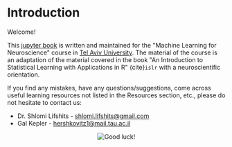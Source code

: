 # Introduction

Welcome!

This [jupyter book](https://jupyterbook.org/intro.html) is written and maintained for the "Machine Learning for Neuroscience" course in
[Tel Aviv University](https://english.tau.ac.il/). The material of the course is an adaptation of the material covered in the book "An Introduction to Statistical Learning with Applications in R" {cite}`islr` with a neuroscientific orientation.

If you find any mistakes, have any questions/suggestions, come across useful learning resources not listed in the Resources section, etc., please do not hesitate to contact us:

* Dr. Shlomi Lifshits - [shlomi.lifshits@gmail.com](mailto:shlomi.lifshits@gmail.com)
* Gal Kepler - [hershkovitz1@mail.tau.ac.il](mailto:hershkovitz1@mail.tau.ac.il)


<p align="center">
    <img src="https://cdn-icons-png.flaticon.com/512/3222/3222625.png" alt="Good luck!" />
</p>